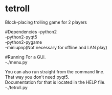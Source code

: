 # tetroll
Block-placing trolling game for 2 players

#Dependencies
-python2  
-python2-pyqt5  
-python2-pygame  
-miniupnp(Not necessary for offline and LAN play)

#Running
For a GUI.  
-./menu.py  
  
You can also run straight from the command line.  
That way you don't need pyqt5.  
Documentation for that is located in the HELP file.  
-./tetroll.py
